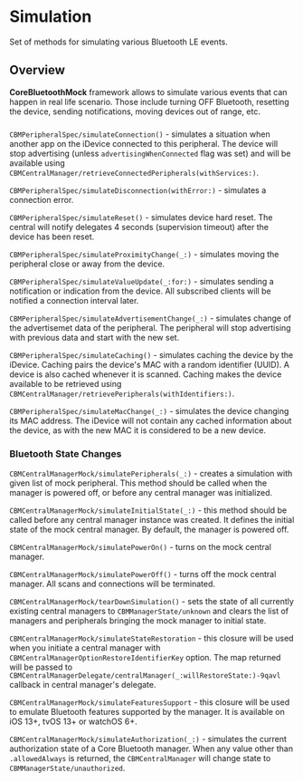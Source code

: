 # Simulation

Set of methods for simulating various Bluetooth LE events. 

## Overview

**CoreBluetoothMock** framework allows to simulate various events that can happen in 
real life scenario. Those include turning OFF Bluetooth, resetting the device, sending 
notifications, moving devices out of range, etc.

### 

``CBMPeripheralSpec/simulateConnection()`` - simulates a situation when another app on the iDevice
connected to this peripheral. The device will stop advertising (unless `advertisingWhenConnected` 
flag was set) and will be available using
``CBMCentralManager/retrieveConnectedPeripherals(withServices:)``.

``CBMPeripheralSpec/simulateDisconnection(withError:)`` - simulates a connection error.

``CBMPeripheralSpec/simulateReset()`` - simulates device hard reset. The central will notify 
delegates 4 seconds (supervision timeout) after the device has been reset.

``CBMPeripheralSpec/simulateProximityChange(_:)`` - simulates moving the peripheral close or away 
from the device.

``CBMPeripheralSpec/simulateValueUpdate(_:for:)`` - simulates sending a notification or indication 
from the device. All subscribed clients will be notified a connection interval later.

``CBMPeripheralSpec/simulateAdvertisementChange(_:)`` - simulates change of the advertisemet data
of the peripheral. The peripheral will stop advertising with previous data and start with the new set.

``CBMPeripheralSpec/simulateCaching()`` - simulates caching the device by the iDevice. 
Caching pairs the device's MAC with a random identifier (UUID). A device is also cached whenever 
it is scanned. Caching makes the device available to be retrieved using
``CBMCentralManager/retrievePeripherals(withIdentifiers:)``.

``CBMPeripheralSpec/simulateMacChange(_:)`` - simulates the device changing its MAC address. 
The iDevice will not contain any cached information about the device, as with the new MAC it is
considered to be a new device.

### Bluetooth State Changes

``CBMCentralManagerMock/simulatePeripherals(_:)`` - creates a simulation with given list of mock
peripheral. This method should be called when the manager is powered off, or before any 
central manager was initialized.

``CBMCentralManagerMock/simulateInitialState(_:)`` - this method should be called before any central
manager instance was created. It defines the initial state of the mock central manager. 
By default, the manager is powered off.

``CBMCentralManagerMock/simulatePowerOn()`` - turns on the mock central manager.

``CBMCentralManagerMock/simulatePowerOff()`` - turns off the mock central manager. 
All scans and connections will be terminated.

``CBMCentralManagerMock/tearDownSimulation()`` - sets the state of all currently existing central
managers to ``CBMManagerState/unknown`` and clears the list of managers and peripherals bringing 
the mock manager to initial state.

``CBMCentralManagerMock/simulateStateRestoration`` - this closure will be used when you initiate a
central manager with ``CBMCentralManagerOptionRestoreIdentifierKey`` option. The map returned will be
passed to ``CBMCentralManagerDelegate/centralManager(_:willRestoreState:)-9qavl`` callback in 
central manager's delegate.

``CBMCentralManagerMock/simulateFeaturesSupport`` - this closure will be used to emulate Bluetooth
features supported by the manager. It is available on iOS 13+, tvOS 13+ or watchOS 6+.

``CBMCentralManagerMock/simulateAuthorization(_:)`` - simulates the current authorization state 
of a Core Bluetooth manager. When any value other than `.allowedAlways` is returned, the
``CBMCentralManager`` will change state to ``CBMManagerState/unauthorized``.

